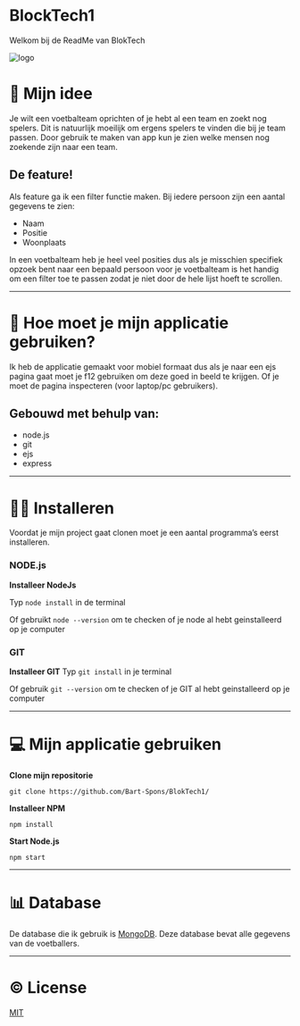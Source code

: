 # BlockTech1

Welkom bij de ReadMe van BlokTech

![logo](https://user-images.githubusercontent.com/62010539/225015949-e18c0002-4816-4f25-91b5-1c5142f42faf.png)


# 🤔 Mijn idee

Je wilt een voetbalteam oprichten of je hebt al een team en zoekt nog spelers. Dit is natuurlijk moeilijk om ergens spelers te vinden die bij je team passen. Door gebruik te maken van app kun je zien welke mensen nog zoekende zijn naar een team.

## De feature!

Als feature ga ik een filter functie maken. Bij iedere persoon zijn een aantal gegevens te zien:
- Naam
- Positie
- Woonplaats

In een voetbalteam heb je heel veel posities dus als je misschien specifiek opzoek bent naar een bepaald persoon voor je voetbalteam is het handig om een filter toe te passen zodat je niet door de hele lijst hoeft te scrollen.

***

# 📖 Hoe moet je mijn applicatie gebruiken?

Ik heb de applicatie gemaakt voor mobiel formaat dus als je naar een ejs pagina gaat moet je f12 gebruiken om deze goed in beeld te krijgen. Of je moet de pagina inspecteren (voor laptop/pc gebruikers).

## Gebouwd met behulp van:
- node.js
- git
- ejs
- express

***

# 💁‍♂️ Installeren
Voordat je mijn project gaat clonen moet je een aantal programma’s eerst installeren.

### NODE.js
**Installeer NodeJs**

Typ `node install` in de terminal

Of gebruikt `node --version` om te checken of je node al hebt geinstalleerd op je computer

### GIT
**Installeer GIT**
Typ `git install` in je terminal

Of gebruik `git --version` om te checken of je GIT al hebt geinstalleerd op je computer

***

# 💻 Mijn applicatie gebruiken

**Clone mijn repositorie**

`git clone https://github.com/Bart-Spons/BlokTech1/`

**Installeer NPM**

`npm install`

**Start Node.js**

`npm start`

***

# 📊 Database

De database die ik gebruik is [MongoDB](https://www.mongodb.com/). Deze database bevat alle gegevens van de voetballers.

***

# ©️ License
[MIT](https://github.com/Bart-Spons/BlokTech1/blob/main/LICENSE)

